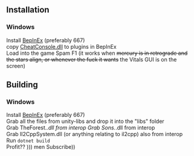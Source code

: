 ## Installation
### Windows
Install [BepInEx](https://builds.bepinex.dev/projects/bepinex_be_) (preferably 667)  
copy [CheatConsole.dll](https://github.com/rwf93/SonsOfTheForestCheatConsole/releases/download/release/CheatConsole.dll) to plugins in BepInEx  
Load into the game 
Spam F1 (it works when ~~mercury is in retrograde and the stars align, or whenever the fuck it wants~~ the Vitals GUI is on the screen)

## Building
### Windows 
Install [BepInEx](https://builds.bepinex.dev/projects/bepinex_be_) (preferably 667)  
Grab all the files from unity-libs and drop it into the "libs" folder  
Grab TheForest.*.dll from interop
Grab Sons.*.dll from interop  
Grab Il2CppSystem.dll (or anything relating to il2cpp) also from interop  
Run ``dotnet build``  
Profit?? ))) men Subscribe))
